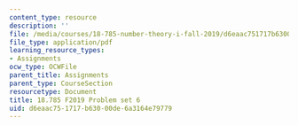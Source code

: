 ```yaml
---
content_type: resource
description: ''
file: /media/courses/18-785-number-theory-i-fall-2019/d6eaac751717b63000de6a3164e79779_MIT18_785F19_pset6.pdf
file_type: application/pdf
learning_resource_types:
- Assignments
ocw_type: OCWFile
parent_title: Assignments
parent_type: CourseSection
resourcetype: Document
title: 18.785 F2019 Problem set 6
uid: d6eaac75-1717-b630-00de-6a3164e79779
---
```

